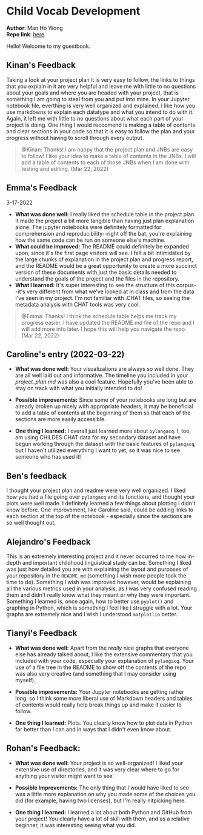# Child Vocab Development
**Author**: Man Ho Wong  
**Repo link**: [here](https://github.com/Data-Science-for-Linguists-2022/Child-Vocab-Development)

Hello! Welcome to my guestbook.

## Kinan's Feedback
Taking a look at your project plan it is very easy to follow, the links to things that you explain in it are very helpful and leave me with little to no questions about your goals and where you are headed with your project, that is something I am going to steal from you and put into mine. In your Jupyter notebook file, everthing is very well organized and explained. I like how you use markdowns to explain each datatype and what you intend to do with it. Again, it left me with little to no questions about what each part of your project is doing. One thing I would reccomend is making a table of contents and clear sections in your code so that it is easy to follow the plan and your progress without having to scroll through every output.

> @Kinan: Thanks! I am happy that the project plan and JNBs are easy to follow! I like your idea to make a table of contents in the JNBs. I will add a table of contents to each of those JNBs when I am done with testing and editing. (Mar 22, 2022)

## Emma's Feedback
3-17-2022
- **What was done well:** I really liked the schedule table in the project plan.  It made the project a bit more tangible than having just plan explanation alone. The jupyter notebooks were definitely formatted for comprehension and reproducibility--right off the bat, you're explaining how the same code can be run on someone else's machine.
- **What could be improved:** The README could definitely be expanded upon, since it's the first page visitors will see.  I felt a bit intimidated by the large chunks of explanation in the project plan and progress report, and the README would be a great opportunity to create a more succinct version of these documents with just the basic details needed to understand the goals of the project and the files in the repository.
- **What I learned:** It's super interesting to see the structure of this corpus--it's very different from what we've looked at in class and from the data I've seen in my project.  I'm not familiar with .CHAT files, so seeing the metadata analysis with CHAT tools was very cool.

> @Emma: Thanks! I think the schedule table helps me track my progress easier. I have updated the README.md file of the repo and I will add more info later. I hope this will help you navigate the repo. (Mar 22, 2022)

## Caroline's entry (2022-03-22)

- **What was done well:** Your visualizations are always so well done. They are all well laid out and informative. The timeline you included in your *project_plan.md* was also a cool feature. Hopefully you've been able to stay on track with what you initially intended to do!

- **Possible improvements:** Since some of your notebooks are long but are already broken up nicely with appropriate headers, it may be beneficial to add a table of contents at the beginning of them so that each of the sections are more easily accessible.

- **One thing I learned:** I overall just learned more about `pylangacq`. I, too, am using CHILDES CHAT data for my secondary dataset and have begun working through the dataset with the basic features of `pylangacq`, but I haven't utilized everything I want to yet, so it was nice to see someone who has used it!

## Ben's feedback
I thought your project plan and readme were very well organized.
I liked how you had a file going over `pylangacq` and its functions,
and thought your plots were well made. I definitely learned a few things about plotting I didn't know before.
One improvement, like Caroline said, could be adding links to each section at the top of the notebook - especially
since the sections are so well thought out.


## Alejandro's Feedback
This is an extremely interesting project and it never occurred to me how in-depth and important childhood linguistical study can be. Something I liked was just how detailed you are with explaining the layout and purposes of your repository in the `README.md` (something I wish more people took the time to do). Something I wish was improved however, would be explaining all the various metrics used in your analysis, as I was very confused reading them and didn't really know what they meant or why they were important. Something I learned is, once again, how to better use `pyplot()` and graphing in Python, which is something I feel like I struggle with a lot. Your graphs are extremely nice and I wish I understood `matplotlib` better.

## Tianyi's Feedback

- **What was done well:** Apart from the *really* nice graphs that everyone else has already talked about, I like the extensive commentary that you included with your code, especially your explanation of `pylangacq`.
Your use of a file tree in the README to show off the contents of the repo was also very creative (and something that I may consider using myself).

- **Possible improvements:** Your Jupyter notebooks are getting rather long, so I think some more liberal use of Markdown headers and tables of contents would really help break things up and make it easier to follow.

- **One thing I learned:** Plots.
You clearly know how to plot data in Python far better than I can and in ways that I didn't even know about.

## Rohan's Feedback:

- **What was done well:** Your project is so well-organized! I liked your extensive use of directories, and it was very clear where to go for anything your visitor might want to see.

- **Possible Improvements:** The only thing that I would have liked to see was a little more explanation on why you made some of the choices you did (for example, having two licenses), but I'm really nitpicking here.

- **One thing I learned:** I learned a lot about both Python and GitHub from your project! You clearly have a lot of skill with them, and as a relative beginner, it was interesting seeing what you did.